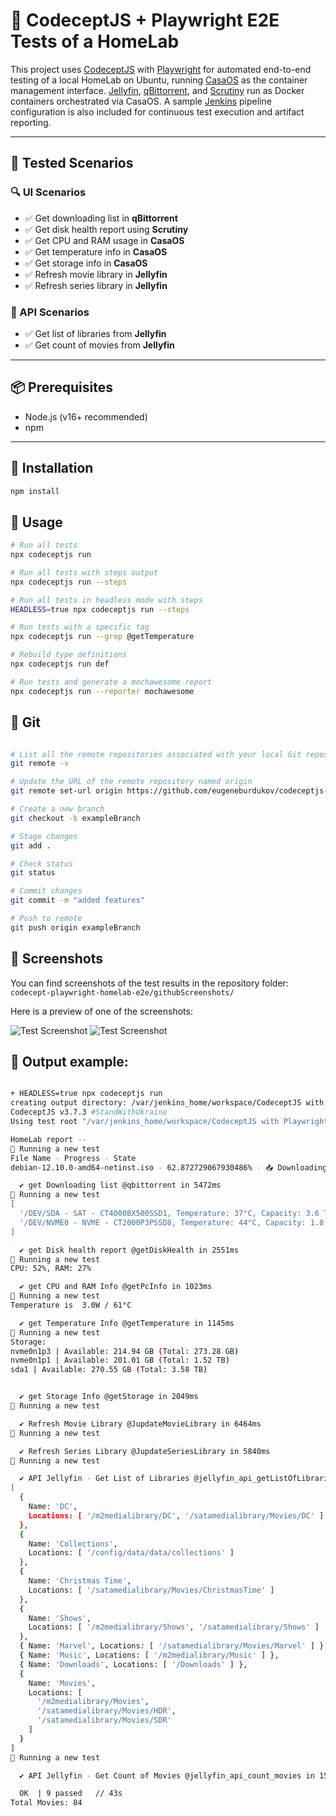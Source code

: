 # 🤖 CodeceptJS + Playwright E2E Tests of a HomeLab

This project uses [CodeceptJS](https://codecept.io/) with [Playwright](https://playwright.dev/) for automated end-to-end testing of a local HomeLab on Ubuntu, running [CasaOS](https://www.casaos.io/) as the container management interface. [Jellyfin](https://jellyfin.org/), [qBittorrent](https://www.qbittorrent.org/), and [Scrutiny](https://github.com/AnalogJ/scrutiny) run as Docker containers orchestrated via CasaOS. A sample [Jenkins](https://www.jenkins.io/) pipeline configuration is also included for continuous test execution and artifact reporting.

---

## 🧪 Tested Scenarios

### 🔍 UI Scenarios

- ✅ Get downloading list in **qBittorrent**
- ✅ Get disk health report using **Scrutiny**
- ✅ Get CPU and RAM usage in **CasaOS**
- ✅ Get temperature info in **CasaOS**
- ✅ Get storage info in **CasaOS**
- ✅ Refresh movie library in **Jellyfin**
- ✅ Refresh series library in **Jellyfin**

### 🔌 API Scenarios

- ✅ Get list of libraries from **Jellyfin**
- ✅ Get count of movies from **Jellyfin**

---

## 📦 Prerequisites

- Node.js (v16+ recommended)
- npm

---

## 🚀 Installation

```bash
npm install
```

## 🚀 Usage
```bash
# Run all tests
npx codeceptjs run

# Run all tests with steps output
npx codeceptjs run --steps

# Run all tests in headless mode with steps
HEADLESS=true npx codeceptjs run --steps

# Run tests with a specific tag
npx codeceptjs run --grep @getTemperature

# Rebuild type definitions
npx codeceptjs run def

# Run tests and generate a mochawesome report
npx codeceptjs run --reporter mochawesome
```

## 🚀 Git
```bash

# List all the remote repositories associated with your local Git repository
git remote -v

# Update the URL of the remote repository named origin
git remote set-url origin https://github.com/eugeneburdukov/codeceptjs-playwright-homelab.git

# Create a new branch
git checkout -b exampleBranch      

# Stage changes
git add .   

# Check status
git status        

# Commit changes
git commit -m "added features"

# Push to remote
git push origin exampleBranch    
```

## 📸 Screenshots

You can find screenshots of the test results in the repository folder:  
`codecept-playwright-homelab-e2e/githubScreenshots/`

Here is a preview of one of the screenshots:

![Test Screenshot](codecept-playwright-homelab-e2e/githubScreenshots/jenkinsbuild1.png)
![Test Screenshot](codecept-playwright-homelab-e2e/githubScreenshots/jenkinsbuild2.png)

## 🚀 Output example:
```bash

+ HEADLESS=true npx codeceptjs run
creating output directory: /var/jenkins_home/workspace/CodeceptJS with Playwright and Jenkins/output
CodeceptJS v3.7.3 #StandWithUkraine
Using test root "/var/jenkins_home/workspace/CodeceptJS with Playwright and Jenkins"

HomeLab report --
🚀 Running a new test
File Name - Progress - State
debian-12.10.0-amd64-netinst.iso - 62.872729067930486% - 📥 Downloading

  ✔ get Downloading list @qbittorrent in 5472ms
🚀 Running a new test
[
  '/DEV/SDA - SAT - CT4000BX500SSD1, Temperature: 37°C, Capacity: 3.6 TiB, Powered on: 32 days, Status: Passed',
  '/DEV/NVME0 - NVME - CT2000P3PSSD8, Temperature: 44°C, Capacity: 1.8 TiB, Powered on: 71 days, Status: Passed'
]

  ✔ get Disk health report @getDiskHealth in 2551ms
🚀 Running a new test
CPU: 52%, RAM: 27%

  ✔ get CPU and RAM Info @getPcInfo in 1023ms
🚀 Running a new test
Temperature is  3.0W / 61°C 

  ✔ get Temperature Info @getTemperature in 1145ms
🚀 Running a new test
Storage:
nvme0n1p3 | Available: 214.94 GB (Total: 273.28 GB)
nvme0n1p1 | Available: 201.01 GB (Total: 1.52 TB)
sda1 | Available: 270.55 GB (Total: 3.58 TB)


  ✔ get Storage Info @getStorage in 2049ms
🚀 Running a new test

  ✔ Refresh Movie Library @JupdateMovieLibrary in 6464ms
🚀 Running a new test

  ✔ Refresh Series Library @JupdateSeriesLibrary in 5840ms
🚀 Running a new test

  ✔ API Jellyfin - Get List of Libraries @jellyfin_api_getListOfLibraries in 12ms
[
  {
    Name: 'DC',
    Locations: [ '/m2medialibrary/DC', '/satamedialibrary/Movies/DC' ]
  },
  {
    Name: 'Collections',
    Locations: [ '/config/data/data/collections' ]
  },
  {
    Name: 'Christmas Time',
    Locations: [ '/satamedialibrary/Movies/ChristmasTime' ]
  },
  {
    Name: 'Shows',
    Locations: [ '/m2medialibrary/Shows', '/satamedialibrary/Shows' ]
  },
  { Name: 'Marvel', Locations: [ '/satamedialibrary/Movies/Marvel' ] },
  { Name: 'Music', Locations: [ '/m2medialibrary/Music' ] },
  { Name: 'Downloads', Locations: [ '/Downloads' ] },
  {
    Name: 'Movies',
    Locations: [
      '/m2medialibrary/Movies',
      '/satamedialibrary/Movies/HDR',
      '/satamedialibrary/Movies/SDR'
    ]
  }
]
🚀 Running a new test

  ✔ API Jellyfin - Get Count of Movies @jellyfin_api_count_movies in 15ms

  OK  | 9 passed   // 43s
Total Movies: 84 
```
